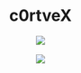 <h1 align="center"><b>c0rtveX</b></h1>

<p align="center">
<img src="https://github-readme-stats.vercel.app/api?username=zblurx&show_icons=true&include_all_commits=true">
<br>
<br>
<a href="https://twitter.com/intent/follow?screen_name=_c0rtveX" title="Follow"><img src="https://img.shields.io/twitter/follow/_c0rtveX?label=_c0rtveX&style=social"></a>
</p>
